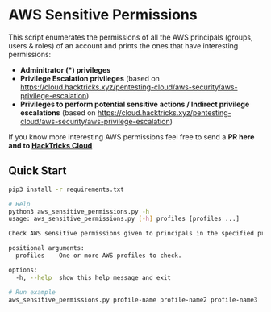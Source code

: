 # AWS Sensitive Permissions

This script enumerates the permissions of all the AWS principals (groups, users & roles) of an account and prints the ones that have interesting permissions:
- **Adminitrator (*) privileges**
- **Privilege Escalation privileges** (based on https://cloud.hacktricks.xyz/pentesting-cloud/aws-security/aws-privilege-escalation)
- **Privileges to perform potential sensitive actions / Indirect privilege escalations** (based on https://cloud.hacktricks.xyz/pentesting-cloud/aws-security/aws-privilege-escalation)

If you know more interesting AWS permissions feel free to send a **PR here and to [HackTricks Cloud](https://github.com/carlospolop/hacktricks-cloud)**

## Quick Start

```bash
pip3 install -r requirements.txt

# Help
python3 aws_sensitive_permissions.py -h
usage: aws_sensitive_permissions.py [-h] profiles [profiles ...]

Check AWS sensitive permissions given to principals in the specified profiles.

positional arguments:
  profiles    One or more AWS profiles to check.

options:
  -h, --help  show this help message and exit

# Run example
aws_sensitive_permissions.py profile-name profile-name2 profile-name3
```

